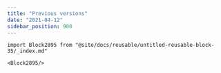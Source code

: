 ```yaml
---
title: "Previous versions"
date: "2021-04-12"
sidebar_position: 900
---
```


```mdx-code-block
import Block2895 from "@site/docs/reusable/untitled-reusable-block-35/_index.md"

<Block2895/>
```
